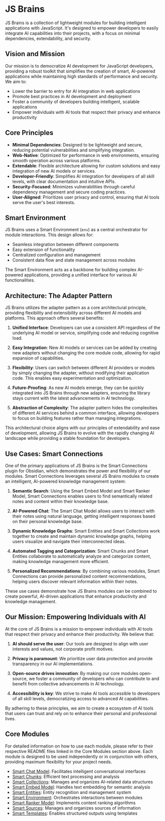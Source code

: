 # JS Brains

JS Brains is a collection of lightweight modules for building intelligent applications with JavaScript. It's designed to empower developers to easily integrate AI capabilities into their projects, with a focus on minimal dependencies, extendability, and security.

## Vision and Mission

Our mission is to democratize AI development for JavaScript developers, providing a robust toolkit that simplifies the creation of smart, AI-powered applications while maintaining high standards of performance and security. We aim to:

- Lower the barrier to entry for AI integration in web applications
- Promote best practices in AI development and deployment
- Foster a community of developers building intelligent, scalable applications
- Empower individuals with AI tools that respect their privacy and enhance productivity

## Core Principles

- **Minimal Dependencies**: Designed to be lightweight and secure, reducing potential vulnerabilities and simplifying integration.
- **Web-Native**: Optimized for performance in web environments, ensuring smooth operation across various platforms.
- **Extendable**: Flexible architecture allowing for custom solutions and easy integration of new AI models or services.
- **Developer-Friendly**: Simplifies AI integration for developers of all skill levels, with clear documentation and intuitive APIs.
- **Security-Focused**: Minimizes vulnerabilities through careful dependency management and secure coding practices.
- **User-Aligned**: Prioritizes user privacy and control, ensuring that AI tools serve the user's best interests.

## Smart Environment

JS Brains uses a Smart Environment (`env`) as a central orchestrator for module interactions. This design allows for:

- Seamless integration between different components
- Easy extension of functionality
- Centralized configuration and management
- Consistent data flow and state management across modules

The Smart Environment acts as a backbone for building complex AI-powered applications, providing a unified interface for various AI functionalities.

## Architecture: The Adapter Pattern

JS Brains utilizes the adapter pattern as a core architectural principle, providing flexibility and extensibility across different AI models and platforms. This approach offers several benefits:

1. **Unified Interface**: Developers can use a consistent API regardless of the underlying AI model or service, simplifying code and reducing cognitive load.

2. **Easy Integration**: New AI models or services can be added by creating new adapters without changing the core module code, allowing for rapid expansion of capabilities.

3. **Flexibility**: Users can switch between different AI providers or models by simply changing the adapter, without modifying their application code. This enables easy experimentation and optimization.

4. **Future-Proofing**: As new AI models emerge, they can be quickly integrated into JS Brains through new adapters, ensuring the library stays current with the latest advancements in AI technology.

5. **Abstraction of Complexity**: The adapter pattern hides the complexities of different AI services behind a common interface, allowing developers to focus on building features rather than managing integrations.

This architectural choice aligns with our principles of extendability and ease of development, allowing JS Brains to evolve with the rapidly changing AI landscape while providing a stable foundation for developers.

## Use Cases: Smart Connections

One of the primary applications of JS Brains is the Smart Connections plugin for Obsidian, which demonstrates the power and flexibility of our modules. Smart Connections leverages several JS Brains modules to create an intelligent, AI-powered knowledge management system:

1. **Semantic Search**: Using the Smart Embed Model and Smart Ranker Model, Smart Connections enables users to find semantically related notes and content within their knowledge base.

2. **AI-Powered Chat**: The Smart Chat Model allows users to interact with their notes using natural language, getting intelligent responses based on their personal knowledge base.

3. **Dynamic Knowledge Graphs**: Smart Entities and Smart Collections work together to create and maintain dynamic knowledge graphs, helping users visualize and navigate their interconnected ideas.

4. **Automated Tagging and Categorization**: Smart Chunks and Smart Entities collaborate to automatically analyze and categorize content, making knowledge management more efficient.

5. **Personalized Recommendations**: By combining various modules, Smart Connections can provide personalized content recommendations, helping users discover relevant information within their notes.

These use cases demonstrate how JS Brains modules can be combined to create powerful, AI-driven applications that enhance productivity and knowledge management.

## Our Mission: Empowering Individuals with AI

At the core of JS Brains is a mission to empower individuals with AI tools that respect their privacy and enhance their productivity. We believe that:

1. **AI should serve the user**: Our tools are designed to align with user interests and values, not corporate profit motives.

2. **Privacy is paramount**: We prioritize user data protection and provide transparency in our AI implementations.

3. **Open-source drives innovation**: By making our core modules open-source, we foster a community of developers who can contribute to and benefit from collective advancements in AI technology.

4. **Accessibility is key**: We strive to make AI tools accessible to developers of all skill levels, democratizing access to advanced AI capabilities.

By adhering to these principles, we aim to create a ecosystem of AI tools that users can trust and rely on to enhance their personal and professional lives.

## Core Modules

For detailed information on how to use each module, please refer to their respective README files linked in the Core Modules section above. Each module is designed to be used independently or in conjunction with others, providing maximum flexibility for your project needs.

- [Smart Chat Model](https://github.com/brianpetro/jsbrains/tree/main/smart-chat-model#readme): Facilitates intelligent conversational interfaces
- [Smart Chunks](https://github.com/brianpetro/jsbrains/tree/main/smart-chunks#readme): Efficient text processing and analysis
- [Smart Collections](https://github.com/brianpetro/jsbrains/tree/main/smart-collections#readme): Manages and organizes AI-related data structures
- [Smart Embed Model](https://github.com/brianpetro/jsbrains/tree/main/smart-embed-model#readme): Handles text embedding for semantic analysis
- [Smart Entities](https://github.com/brianpetro/jsbrains/tree/main/smart-entities#readme): Entity recognition and management system
- [Smart Environment](https://github.com/brianpetro/jsbrains/tree/main/smart-environment#readme): Orchestrates interactions between modules
- [Smart Ranker Model](https://github.com/brianpetro/jsbrains/tree/main/smart-ranker-model#readme): Implements content ranking algorithms
- [Smart Sources](https://github.com/brianpetro/jsbrains/tree/main/smart-sources#readme): Manages and organizes sources of information
- [Smart Templates](https://github.com/brianpetro/jsbrains/tree/main/smart-templates#readme): Enables structured outputs using templates
